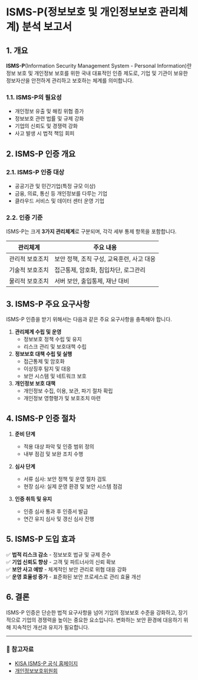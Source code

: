# ISMS-P(정보보호 및 개인정보보호 관리체계) 분석 보고서

## 1. 개요
**ISMS-P**(Information Security Management System - Personal Information)란 정보 보호 및 개인정보 보호를 위한 국내 대표적인 인증 제도로, 기업 및 기관이 보유한 정보자산을 안전하게 관리하고 보호하는 체계를 의미합니다.

### 1.1. ISMS-P의 필요성
- 개인정보 유출 및 해킹 위협 증가
- 정보보호 관련 법률 및 규제 강화
- 기업의 신뢰도 및 경쟁력 강화
- 사고 발생 시 법적 책임 회피

## 2. ISMS-P 인증 개요
### 2.1. ISMS-P 인증 대상
- 공공기관 및 민간기업(특정 규모 이상)
- 금융, 의료, 통신 등 개인정보를 다루는 기업
- 클라우드 서비스 및 데이터 센터 운영 기업

### 2.2. 인증 기준
ISMS-P는 크게 **3가지 관리체계**로 구분되며, 각각 세부 통제 항목을 포함합니다.

| 관리체계 | 주요 내용 |
|----------|----------------|
| 관리적 보호조치 | 보안 정책, 조직 구성, 교육훈련, 사고 대응 |
| 기술적 보호조치 | 접근통제, 암호화, 침입차단, 로그관리 |
| 물리적 보호조치 | 서버 보안, 출입통제, 재난 대비 |

## 3. ISMS-P 주요 요구사항
ISMS-P 인증을 받기 위해서는 다음과 같은 주요 요구사항을 충족해야 합니다.

1. **관리체계 수립 및 운영**
   - 정보보호 정책 수립 및 유지
   - 리스크 관리 및 보호대책 수립
2. **정보보호 대책 수립 및 실행**
   - 접근통제 및 암호화
   - 이상징후 탐지 및 대응
   - 보안 시스템 및 네트워크 보호
3. **개인정보 보호 대책**
   - 개인정보 수집, 이용, 보관, 파기 절차 확립
   - 개인정보 영향평가 및 보호조치 마련

## 4. ISMS-P 인증 절차
1. **준비 단계**  
   - 적용 대상 파악 및 인증 범위 정의  
   - 내부 점검 및 보완 조치 수행  

2. **심사 단계**  
   - 서류 심사: 보안 정책 및 운영 절차 검토  
   - 현장 심사: 실제 운영 환경 및 보안 시스템 점검  

3. **인증 취득 및 유지**  
   - 인증 심사 통과 후 인증서 발급  
   - 연간 유지 심사 및 갱신 심사 진행  

## 5. ISMS-P 도입 효과
✅ **법적 리스크 감소** - 정보보호 법규 및 규제 준수  
✅ **기업 신뢰도 향상** - 고객 및 파트너사의 신뢰 확보  
✅ **보안 사고 예방** - 체계적인 보안 관리로 위협 대응 강화  
✅ **운영 효율성 증가** - 표준화된 보안 프로세스로 관리 효율 개선  

## 6. 결론
ISMS-P 인증은 단순한 법적 요구사항을 넘어 기업의 정보보호 수준을 강화하고, 장기적으로 기업의 경쟁력을 높이는 중요한 요소입니다. 변화하는 보안 환경에 대응하기 위해 지속적인 개선과 유지가 필요합니다.

---

### 📌 참고자료
- [KISA ISMS-P 공식 홈페이지](https://www.kisa.or.kr)
- [개인정보보호위원회](https://www.pipc.go.kr)
